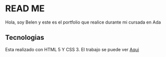 # READ ME 
Hola, soy Belen y este es el portfolio que realice durante mi cursada en Ada
## Tecnologias 
Esta realizado con HTML 5 Y CSS 3.
El trabajo se puede ver [Aqui](https://mariabelenpaez.github.io/Portfolio/)


